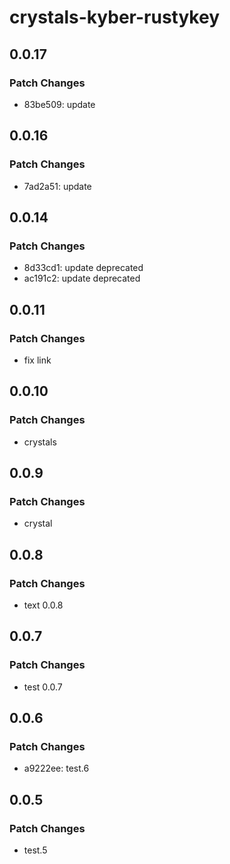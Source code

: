 # crystals-kyber-rustykey

## 0.0.17

### Patch Changes

- 83be509: update

## 0.0.16

### Patch Changes

- 7ad2a51: update

## 0.0.14

### Patch Changes

- 8d33cd1: update deprecated
- ac191c2: update deprecated

## 0.0.11

### Patch Changes

- fix link

## 0.0.10

### Patch Changes

- crystals

## 0.0.9

### Patch Changes

- crystal

## 0.0.8

### Patch Changes

- text 0.0.8

## 0.0.7

### Patch Changes

- test 0.0.7

## 0.0.6

### Patch Changes

- a9222ee: test.6

## 0.0.5

### Patch Changes

- test.5
